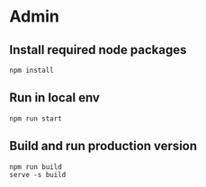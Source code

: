# Admin

## Install required node packages

    npm install

## Run in local env

    npm run start

## Build and run production version

    npm run build
    serve -s build
